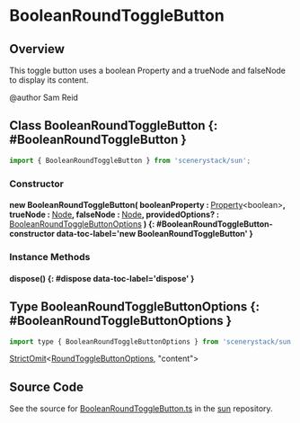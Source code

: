 # BooleanRoundToggleButton

## Overview

This toggle button uses a boolean Property and a trueNode and falseNode to display its content.

@author Sam Reid

## Class BooleanRoundToggleButton {: #BooleanRoundToggleButton }


```js
import { BooleanRoundToggleButton } from 'scenerystack/sun';
```
### Constructor

#### new BooleanRoundToggleButton( booleanProperty : <span style="font-weight: 400;">[Property](../axon/Property.md)&lt;<span style="color: hsla(calc(var(--md-hue) + 180deg),80%,40%,1);">boolean</span>&gt;</span>, trueNode : <span style="font-weight: 400;">[Node](../scenery/Node.md)</span>, falseNode : <span style="font-weight: 400;">[Node](../scenery/Node.md)</span>, providedOptions? : <span style="font-weight: 400;">[BooleanRoundToggleButtonOptions](../sun/BooleanRoundToggleButton.md#BooleanRoundToggleButtonOptions)</span> ) {: #BooleanRoundToggleButton-constructor data-toc-label='new BooleanRoundToggleButton' }

### Instance Methods

#### dispose() {: #dispose data-toc-label='dispose' }



## Type BooleanRoundToggleButtonOptions {: #BooleanRoundToggleButtonOptions }


```js
import type { BooleanRoundToggleButtonOptions } from 'scenerystack/sun';
```


[StrictOmit](../phet-core/StrictOmit.md)&lt;[RoundToggleButtonOptions](../sun/RoundToggleButton.md#RoundToggleButtonOptions), "content"&gt;



## Source Code

See the source for [BooleanRoundToggleButton.ts](https://github.com/phetsims/sun/blob/main/js/buttons/BooleanRoundToggleButton.ts) in the [sun](https://github.com/phetsims/sun) repository.
